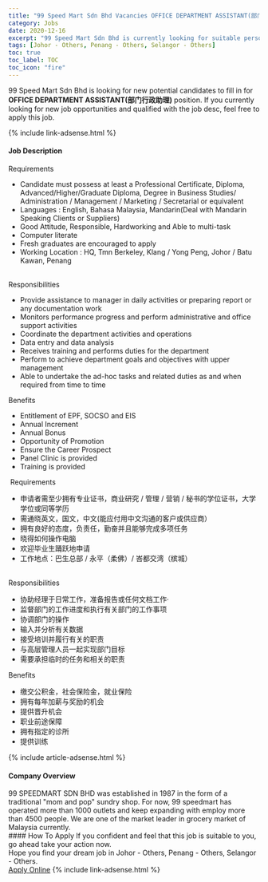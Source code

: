 ```yaml
---
title: "99 Speed Mart Sdn Bhd Vacancies OFFICE DEPARTMENT ASSISTANT(部门行政助理)" 
category: Jobs 
date: 2020-12-16 
excerpt: "99 Speed Mart Sdn Bhd is currently looking for suitable person to fill in the OFFICE DEPARTMENT ASSISTANT(部门行政助理) which positioned at Johor - Others, Penang - Others, Selangor - Others" 
tags: [Johor - Others, Penang - Others, Selangor - Others] 
toc: true 
toc_label: TOC 
toc_icon: "fire" 
--- 
```


<p>99 Speed Mart Sdn Bhd is looking for new potential candidates to fill in for <b>OFFICE DEPARTMENT ASSISTANT(部门行政助理)</b> position. If you currently looking for new job opportunities and qualified with the job desc, feel free to apply this job.
</p>{% include link-adsense.html %} 
<div><div><div><h4>Job Description</h4></div></div><div><div><span><div><div>Requirements<ul><li>Candidate must possess at least a Professional Certificate, Diploma, Advanced/Higher/Graduate Diploma, Degree in Business Studies/ Administration / Management / Marketing / Secretarial or equivalent</li><li>Languages : English, Bahasa Malaysia,&#160;Mandarin(Deal with Mandarin Speaking Clients or Suppliers)</li><li>Good Attitude, Responsible, Hardworking and Able to multi-task</li><li>Computer literate</li><li>Fresh graduates are encouraged to apply</li><li>Working Location : HQ, Tmn Berkeley, Klang / Yong Peng, Johor / Batu Kawan, Penang</li></ul><br>Responsibilities<ul><li>Provide assistance to manager in daily activities or preparing report or any documentation work</li><li>Monitors performance progress and perform administrative and office support activities</li><li>Coordinate the department activities and operations</li><li>Data entry and data analysis</li><li>Receives training and performs duties for the department</li><li>Perform to achieve department goals and objectives with upper management</li><li>Able to undertake the ad-hoc tasks and related duties as and when required from time to time</li></ul>Benefits<ul><li>Entitlement of EPF, SOCSO and EIS</li><li>Annual Increment</li><li>Annual Bonus</li><li>Opportunity of Promotion</li><li>Ensure the Career Prospect</li><li>Panel Clinic is provided</li><li>Training is provided</li></ul>&#160;Requirements<ul><li>&#30003;&#35831;&#32773;&#38656;&#33267;&#23569;&#25317;&#26377;&#19987;&#19994;&#35777;&#20070;&#65292;&#21830;&#19994;&#30740;&#31350; / &#31649;&#29702; / &#33829;&#38144; / &#31192;&#20070;&#30340;&#23398;&#20301;&#35777;&#20070;&#65292;&#22823;&#23398;&#23398;&#20301;&#25110;&#21516;&#31561;&#23398;&#21382;</li><li>&#38656;&#36890;&#26195;&#33521;&#25991;&#65292;&#22269;&#25991;&#65292;&#20013;&#25991;(&#33021;&#24212;&#20184;&#29992;&#20013;&#25991;&#27807;&#36890;&#30340;&#23458;&#25143;&#25110;&#20379;&#24212;&#21830;&#65289;</li><li>&#25317;&#26377;&#33391;&#22909;&#30340;&#24577;&#24230;&#65292;&#36127;&#36131;&#20219;&#65292;&#21220;&#22859;&#24182;&#19988;&#33021;&#22815;&#23436;&#25104;&#22810;&#39033;&#20219;&#21153;</li><li>&#26195;&#24471;&#22914;&#20309;&#25805;&#20316;&#30005;&#33041;</li><li>&#27426;&#36814;&#27605;&#19994;&#29983;&#36362;&#36291;&#22320;&#30003;&#35831;</li><li>&#24037;&#20316;&#22320;&#28857;&#65306;&#24052;&#29983;&#24635;&#37096; /&#160;&#27704;&#24179;&#65288;&#26580;&#20315;&#65289;/ &#23751;&#37117;&#20132;&#28286;&#65288;&#27103;&#22478;&#65289;</li></ul><br>Responsibilities<ul><li>&#21327;&#21161;&#32463;&#29702;&#20110;&#26085;&#24120;&#24037;&#20316;&#65292;&#20934;&#22791;&#25253;&#21578;&#25110;&#20219;&#20309;&#25991;&#26723;&#24037;&#20316;&#183;&#160;&#160;&#160;&#160;&#160;&#160;&#160;</li><li>&#30417;&#30563;&#37096;&#38376;&#30340;&#24037;&#20316;&#36827;&#24230;&#21644;&#25191;&#34892;&#26377;&#20851;&#37096;&#38376;&#30340;&#24037;&#20316;&#20107;&#39033;&#160;&#160;&#160;</li><li>&#21327;&#35843;&#37096;&#38376;&#30340;&#25805;&#20316;&#160;&#160;&#160;</li><li>&#36755;&#20837;&#24182;&#20998;&#26512;&#26377;&#20851;&#25968;&#25454;&#160;&#160;&#160;</li><li>&#25509;&#21463;&#22521;&#35757;&#24182;&#23653;&#34892;&#26377;&#20851;&#30340;&#32844;&#36131;&#160;&#160;&#160;</li><li>&#19982;&#39640;&#23618;&#31649;&#29702;&#20154;&#21592;&#19968;&#36215;&#23454;&#29616;&#37096;&#38376;&#30446;&#26631;</li><li>&#38656;&#35201;&#25215;&#25285;&#20020;&#26102;&#30340;&#20219;&#21153;&#21644;&#30456;&#20851;&#30340;&#32844;&#36131;</li></ul>Benefits<ul><li>&#32564;&#20132;&#20844;&#31215;&#37329;&#65292;&#31038;&#20250;&#20445;&#38505;&#37329;&#65292;&#23601;&#19994;&#20445;&#38505;</li><li>&#25317;&#26377;&#27599;&#24180;&#21152;&#34218;&#19982;&#22870;&#21169;&#30340;&#26426;&#20250;</li><li>&#25552;&#20379;&#26187;&#21319;&#26426;&#20250;</li><li>&#32844;&#19994;&#21069;&#36884;&#20445;&#38556;</li><li>&#25317;&#26377;&#25351;&#23450;&#30340;&#35786;&#25152;</li><li>&#25552;&#20379;&#35757;&#32451;</li></ul></div></div></span></div></div></div> 
{% include article-adsense.html %} 
<div><div><div><h4>Company Overview</h4></div></div><div><div><span><div><div>99 SPEEDMART SDN BHD was established in 1987 in the form of a traditional "mom and pop" sundry shop. For now, 99 speedmart has operated more than 1000 outlets and keep expanding with employ more than 4500 people. We are one of the market leader in grocery market of Malaysia currently.</div></div></span></div></div></div> 
#### How To Apply 
If you confident and feel that this job is suitable to you, go ahead take your action now. <br/> 
Hope you find your dream job in Johor - Others, Penang - Others, Selangor - Others. <br/> 
<a href="https://www.jobstreet.com.my/en/job/office-department-assistant-部门行政助理-4433092?jobId=jobstreet-my-job-4433092&sectionRank=10&token=0~857be0d2-4c99-4c85-b745-70acf10a1bcf&fr=SRP%20View%20In%20New%20Ta" class="btn btn--info" target="_blank" rel="nofollow noopenner">Apply Online</a> 
{% include link-adsense.html %} 